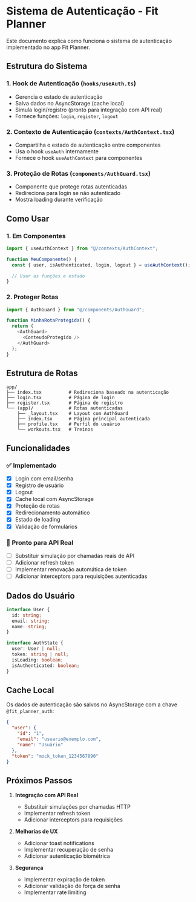 # Sistema de Autenticação - Fit Planner

Este documento explica como funciona o sistema de autenticação implementado no app Fit Planner.

## Estrutura do Sistema

### 1. Hook de Autenticação (`hooks/useAuth.ts`)

- Gerencia o estado de autenticação
- Salva dados no AsyncStorage (cache local)
- Simula login/registro (pronto para integração com API real)
- Fornece funções: `login`, `register`, `logout`

### 2. Contexto de Autenticação (`contexts/AuthContext.tsx`)

- Compartilha o estado de autenticação entre componentes
- Usa o hook `useAuth` internamente
- Fornece o hook `useAuthContext` para componentes

### 3. Proteção de Rotas (`components/AuthGuard.tsx`)

- Componente que protege rotas autenticadas
- Redireciona para login se não autenticado
- Mostra loading durante verificação

## Como Usar

### 1. Em Componentes

```typescript
import { useAuthContext } from "@/contexts/AuthContext";

function MeuComponente() {
  const { user, isAuthenticated, login, logout } = useAuthContext();

  // Usar as funções e estado
}
```

### 2. Proteger Rotas

```typescript
import { AuthGuard } from "@/components/AuthGuard";

function MinhaRotaProtegida() {
  return (
    <AuthGuard>
      <ConteudoProtegido />
    </AuthGuard>
  );
}
```

## Estrutura de Rotas

```
app/
├── index.tsx          # Redireciona baseado na autenticação
├── login.tsx          # Página de login
├── register.tsx       # Página de registro
└── (app)/             # Rotas autenticadas
    ├── _layout.tsx    # Layout com AuthGuard
    ├── index.tsx      # Página principal autenticada
    ├── profile.tsx    # Perfil do usuário
    └── workouts.tsx   # Treinos
```

## Funcionalidades

### ✅ Implementado

- [x] Login com email/senha
- [x] Registro de usuário
- [x] Logout
- [x] Cache local com AsyncStorage
- [x] Proteção de rotas
- [x] Redirecionamento automático
- [x] Estado de loading
- [x] Validação de formulários

### 🔄 Pronto para API Real

- [ ] Substituir simulação por chamadas reais de API
- [ ] Adicionar refresh token
- [ ] Implementar renovação automática de token
- [ ] Adicionar interceptors para requisições autenticadas

## Dados do Usuário

```typescript
interface User {
  id: string;
  email: string;
  name: string;
}

interface AuthState {
  user: User | null;
  token: string | null;
  isLoading: boolean;
  isAuthenticated: boolean;
}
```

## Cache Local

Os dados de autenticação são salvos no AsyncStorage com a chave `@fit_planner_auth`:

```json
{
  "user": {
    "id": "1",
    "email": "usuario@exemplo.com",
    "name": "Usuário"
  },
  "token": "mock_token_1234567890"
}
```

## Próximos Passos

1. **Integração com API Real**

   - Substituir simulações por chamadas HTTP
   - Implementar refresh token
   - Adicionar interceptors para requisições

2. **Melhorias de UX**

   - Adicionar toast notifications
   - Implementar recuperação de senha
   - Adicionar autenticação biométrica

3. **Segurança**
   - Implementar expiração de token
   - Adicionar validação de força de senha
   - Implementar rate limiting
